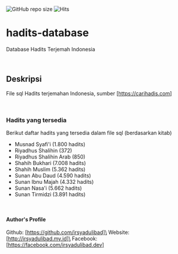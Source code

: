![GitHub repo size](https://img.shields.io/github/repo-size/irsyadulibad/hadits-database)
![Hits](https://hits.seeyoufarm.com/api/count/incr/badge.svg?url=irsyadulibad/hadits-database)

# hadits-database
Database Hadits Terjemah Indonesia

<br/>

## Deskripsi
File sql Hadits terjemahan Indonesia, sumber [https://carihadis.com]

<br/>

### Hadits yang tersedia
Berikut daftar hadits yang tersedia dalam file sql (berdasarkan kitab)

* Musnad Syafi'i (1.800 hadits)
* Riyadhus Shalihin (372)
* Riyadhus Shalihin Arab (850)
* Shahih Bukhari (7.008 hadits)
* Shahih Muslim (5.362 hadits)
* Sunan Abu Daud (4.590 hadits)
* Sunan Ibnu Majah (4.332 hadits)
* Sunan Nasa'i (5.662 hadits)
* Sunan Tirmidzi (3.891 hadits)

<br/>

#### Author's Profile
Github: [https://github.com/irsyadulibad]\
Website: [http://irsyadulibad.my.id]\
Facebook: [https://facebook.com/irsyadulibad.dev]
